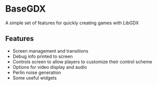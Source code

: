 BaseGDX
=======
A simple set of features for quickly creating games with LibGDX
## Features
- Screen management and transitions
- Debug info printed to screen
- Controls screen to allow players to customize their control scheme
- Options for video display and audio
- Perlin noise generation
- Some useful widgets
